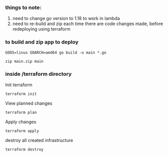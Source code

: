 
### things to note:
1. need to change go version to 1.18 to work in lambda
2. need to re-build and zip each time there are code changes made, before redeploying using terraform



### to build and zip app to deploy 
```
GOOS=linux GOARCH=amd64 go build -o main *.go
```

```
zip main.zip main
```


### inside /terraform directory

Init terraform
```
terraform init
```

View planned changes
```
terraform plan
```

Apply changes
```
terraform apply
```

destroy all created infrastructure
``` 
terraform destroy
```